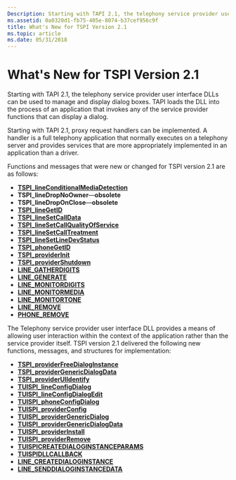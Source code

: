 ```yaml
---
Description: Starting with TAPI 2.1, the telephony service provider user interface DLLs can be used to manage and display dialog boxes. TAPI loads the DLL into the process of an application that invokes any of the service provider functions that can display a dialog.
ms.assetid: 0a0320d1-fb75-405e-8074-b37cef956c9f
title: What's New for TSPI Version 2.1
ms.topic: article
ms.date: 05/31/2018
---
```


# What's New for TSPI Version 2.1

Starting with TAPI 2.1, the telephony service provider user interface DLLs can be used to manage and display dialog boxes. TAPI loads the DLL into the process of an application that invokes any of the service provider functions that can display a dialog.

Starting with TAPI 2.1, proxy request handlers can be implemented. A handler is a full telephony application that normally executes on a telephony server and provides services that are more appropriately implemented in an application than a driver.

Functions and messages that were new or changed for TSPI version 2.1 are as follows:

-   [**TSPI_lineConditionalMediaDetection**](https://msdn.microsoft.com/library/ms725536(v=VS.85).aspx)
-   **TSPI_lineDropNoOwner**—**obsolete**
-   **TSPI_lineDropOnClose**—**obsolete**
-   [**TSPI_lineGetID**](https://msdn.microsoft.com/library/ms725572(v=VS.85).aspx)
-   [**TSPI_lineSetCallData**](https://msdn.microsoft.com/library/ms725595(v=VS.85).aspx)
-   [**TSPI_lineSetCallQualityOfService**](https://msdn.microsoft.com/library/ms725598(v=VS.85).aspx)
-   [**TSPI_lineSetCallTreatment**](https://msdn.microsoft.com/library/ms725599(v=VS.85).aspx)
-   [**TSPI_lineSetLineDevStatus**](https://msdn.microsoft.com/library/ms725603(v=VS.85).aspx)
-   [**TSPI_phoneGetID**](https://msdn.microsoft.com/library/ms725934(v=VS.85).aspx)
-   [**TSPI_providerInit**](https://msdn.microsoft.com/library/ms725960(v=VS.85).aspx)
-   [**TSPI_providerShutdown**](https://msdn.microsoft.com/library/ms725963(v=VS.85).aspx)
-   [**LINE_GATHERDIGITS**](https://docs.microsoft.com/previous-versions/windows/desktop/legacy/ms725229(v=vs.85))
-   [**LINE_GENERATE**](https://docs.microsoft.com/previous-versions/windows/desktop/legacy/ms725230(v=vs.85))
-   [**LINE_MONITORDIGITS**](https://docs.microsoft.com/previous-versions/windows/desktop/legacy/ms725232(v=vs.85))
-   [**LINE_MONITORMEDIA**](https://docs.microsoft.com/previous-versions/windows/desktop/legacy/ms725233(v=vs.85))
-   [**LINE_MONITORTONE**](https://docs.microsoft.com/previous-versions/windows/desktop/legacy/ms725234(v=vs.85))
-   [**LINE_REMOVE**](https://docs.microsoft.com/previous-versions/windows/desktop/legacy/ms725237(v=vs.85))
-   [**PHONE_REMOVE**](https://docs.microsoft.com/previous-versions/windows/desktop/legacy/ms725260(v=vs.85))

The Telephony service provider user interface DLL provides a means of allowing user interaction within the context of the application rather than the service provider itself. TSPI version 2.1 delivered the following new functions, messages, and structures for implementation:

-   [**TSPI_providerFreeDialogInstance**](https://msdn.microsoft.com/library/ms725958(v=VS.85).aspx)
-   [**TSPI_providerGenericDialogData**](https://msdn.microsoft.com/library/ms725959(v=VS.85).aspx)
-   [**TSPI_providerUIIdentify**](https://msdn.microsoft.com/library/ms725964(v=VS.85).aspx)
-   [**TUISPI_lineConfigDialog**](https://msdn.microsoft.com/library/ms725976(v=VS.85).aspx)
-   [**TUISPI_lineConfigDialogEdit**](https://msdn.microsoft.com/library/ms725977(v=VS.85).aspx)
-   [**TUISPI_phoneConfigDialog**](https://msdn.microsoft.com/library/ms725979(v=VS.85).aspx)
-   [**TUISPI_providerConfig**](https://msdn.microsoft.com/library/ms725981(v=VS.85).aspx)
-   [**TUISPI_providerGenericDialog**](https://msdn.microsoft.com/library/ms725982(v=VS.85).aspx)
-   [**TUISPI_providerGenericDialogData**](https://msdn.microsoft.com/library/ms725983(v=VS.85).aspx)
-   [**TUISPI_providerInstall**](https://msdn.microsoft.com/library/ms725984(v=VS.85).aspx)
-   [**TUISPI_providerRemove**](https://msdn.microsoft.com/library/ms725985(v=VS.85).aspx)
-   [**TUISPICREATEDIALOGINSTANCEPARAMS**](https://msdn.microsoft.com/library/ms725972(v=VS.85).aspx)
-   [**TUISPIDLLCALLBACK**](https://msdn.microsoft.com/library/ms725187(v=VS.85).aspx)
-   [**LINE_CREATEDIALOGINSTANCE**](line-createdialoginstance.md)
-   [**LINE_SENDDIALOGINSTANCEDATA**](line-senddialoginstancedata.md)

 

 



